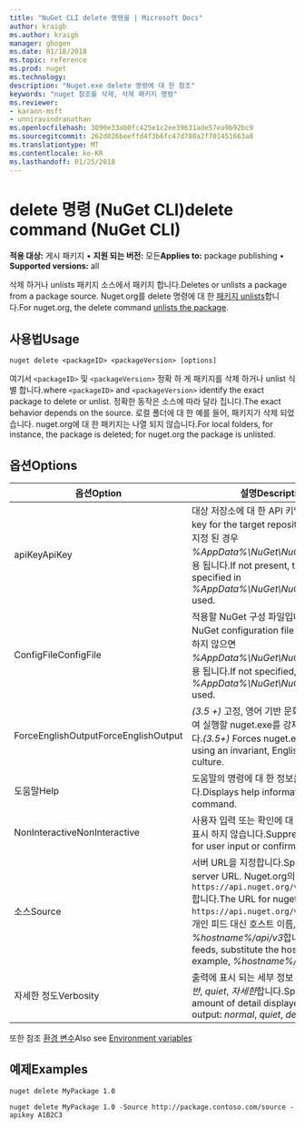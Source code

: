```yaml
---
title: "NuGet CLI delete 명령을 | Microsoft Docs"
author: kraigb
ms.author: kraigb
manager: ghogen
ms.date: 01/18/2018
ms.topic: reference
ms.prod: nuget
ms.technology: 
description: "Nuget.exe delete 명령에 대 한 참조"
keywords: "nuget 참조를 삭제, 삭제 패키지 명령"
ms.reviewer:
- karann-msft
- unniravindranathan
ms.openlocfilehash: 3890e33ab0fc425e1c2ee39631ade57ea9b92bc9
ms.sourcegitcommit: 262d026beeffd4f3b6fc47d780a2f701451663a8
ms.translationtype: MT
ms.contentlocale: ko-KR
ms.lasthandoff: 01/25/2018
---
```

# <a name="delete-command-nuget-cli"></a><span data-ttu-id="8d70b-104">delete 명령 (NuGet CLI)</span><span class="sxs-lookup"><span data-stu-id="8d70b-104">delete command (NuGet CLI)</span></span>

<span data-ttu-id="8d70b-105">**적용 대상:** 게시 패키지 &bullet; **지원 되는 버전:** 모든</span><span class="sxs-lookup"><span data-stu-id="8d70b-105">**Applies to:** package publishing &bullet; **Supported versions:** all</span></span>

<span data-ttu-id="8d70b-106">삭제 하거나 unlists 패키지 소스에서 패키지 합니다.</span><span class="sxs-lookup"><span data-stu-id="8d70b-106">Deletes or unlists a package from a package source.</span></span> <span data-ttu-id="8d70b-107">Nuget.org를 delete 명령에 대 한 [패키지 unlists](../policies/Deleting-Packages.md)합니다.</span><span class="sxs-lookup"><span data-stu-id="8d70b-107">For nuget.org, the delete command [unlists the package](../policies/Deleting-Packages.md).</span></span>

## <a name="usage"></a><span data-ttu-id="8d70b-108">사용법</span><span class="sxs-lookup"><span data-stu-id="8d70b-108">Usage</span></span>

```cli
nuget delete <packageID> <packageVersion> [options]
```

<span data-ttu-id="8d70b-109">여기서 `<packageID>` 및 `<packageVersion>` 정확 하 게 패키지를 삭제 하거나 unlist 식별 합니다.</span><span class="sxs-lookup"><span data-stu-id="8d70b-109">where `<packageID>` and `<packageVersion>` identify the exact package to delete or unlist.</span></span> <span data-ttu-id="8d70b-110">정확한 동작은 소스에 따라 달라 집니다.</span><span class="sxs-lookup"><span data-stu-id="8d70b-110">The exact behavior depends on the source.</span></span> <span data-ttu-id="8d70b-111">로컬 폴더에 대 한 예를 들어, 패키지가 삭제 되었습니다. nuget.org에 대 한 패키지는 나열 되지 않습니다.</span><span class="sxs-lookup"><span data-stu-id="8d70b-111">For local folders, for instance, the package is deleted; for nuget.org the package is unlisted.</span></span>

## <a name="options"></a><span data-ttu-id="8d70b-112">옵션</span><span class="sxs-lookup"><span data-stu-id="8d70b-112">Options</span></span>

| <span data-ttu-id="8d70b-113">옵션</span><span class="sxs-lookup"><span data-stu-id="8d70b-113">Option</span></span> | <span data-ttu-id="8d70b-114">설명</span><span class="sxs-lookup"><span data-stu-id="8d70b-114">Description</span></span> |
| --- | --- |
| <span data-ttu-id="8d70b-115">apiKey</span><span class="sxs-lookup"><span data-stu-id="8d70b-115">ApiKey</span></span> | <span data-ttu-id="8d70b-116">대상 저장소에 대 한 API 키입니다.</span><span class="sxs-lookup"><span data-stu-id="8d70b-116">The API key for the target repository.</span></span> <span data-ttu-id="8d70b-117">없음, 1에 지정 된 경우 *%AppData%\NuGet\NuGet.Config* 사용 됩니다.</span><span class="sxs-lookup"><span data-stu-id="8d70b-117">If not present, the one specified in *%AppData%\NuGet\NuGet.Config* is used.</span></span> |
| <span data-ttu-id="8d70b-118">ConfigFile</span><span class="sxs-lookup"><span data-stu-id="8d70b-118">ConfigFile</span></span> | <span data-ttu-id="8d70b-119">적용할 NuGet 구성 파일입니다.</span><span class="sxs-lookup"><span data-stu-id="8d70b-119">The NuGet configuration file to apply.</span></span> <span data-ttu-id="8d70b-120">지정 하지 않으면 *%AppData%\NuGet\NuGet.Config* 사용 됩니다.</span><span class="sxs-lookup"><span data-stu-id="8d70b-120">If not specified, *%AppData%\NuGet\NuGet.Config* is used.</span></span> |
| <span data-ttu-id="8d70b-121">ForceEnglishOutput</span><span class="sxs-lookup"><span data-stu-id="8d70b-121">ForceEnglishOutput</span></span> | <span data-ttu-id="8d70b-122">*(3.5 +)*  고정, 영어 기반 문화권을 사용 하 여 실행할 nuget.exe를 강제로 수행 합니다.</span><span class="sxs-lookup"><span data-stu-id="8d70b-122">*(3.5+)* Forces nuget.exe to run using an invariant, English-based culture.</span></span> |
| <span data-ttu-id="8d70b-123">도움말</span><span class="sxs-lookup"><span data-stu-id="8d70b-123">Help</span></span> | <span data-ttu-id="8d70b-124">도움말의 명령에 대 한 정보를 표시 합니다.</span><span class="sxs-lookup"><span data-stu-id="8d70b-124">Displays help information for the command.</span></span> |
| <span data-ttu-id="8d70b-125">NonInteractive</span><span class="sxs-lookup"><span data-stu-id="8d70b-125">NonInteractive</span></span> | <span data-ttu-id="8d70b-126">사용자 입력 또는 확인에 대 한 프롬프트를 표시 하지 않습니다.</span><span class="sxs-lookup"><span data-stu-id="8d70b-126">Suppresses prompts for user input or confirmations.</span></span> |
| <span data-ttu-id="8d70b-127">소스</span><span class="sxs-lookup"><span data-stu-id="8d70b-127">Source</span></span> | <span data-ttu-id="8d70b-128">서버 URL을 지정합니다.</span><span class="sxs-lookup"><span data-stu-id="8d70b-128">Specifies the server URL.</span></span> <span data-ttu-id="8d70b-129">Nuget.org의 URL은 `https://api.nuget.org/v3/index.json`합니다.</span><span class="sxs-lookup"><span data-stu-id="8d70b-129">The URL for nuget.org is `https://api.nuget.org/v3/index.json`.</span></span> <span data-ttu-id="8d70b-130">개인 피드 대신 호스트 이름, 예를 들어 *%hostname%/api/v3*합니다.</span><span class="sxs-lookup"><span data-stu-id="8d70b-130">For private feeds, substitute the host name, for example, *%hostname%/api/v3*.</span></span> |
| <span data-ttu-id="8d70b-131">자세한 정도</span><span class="sxs-lookup"><span data-stu-id="8d70b-131">Verbosity</span></span> | <span data-ttu-id="8d70b-132">출력에 표시 되는 세부 정보 수준을 지정: *일반*, *quiet*, *자세한*합니다.</span><span class="sxs-lookup"><span data-stu-id="8d70b-132">Specifies the amount of detail displayed in the output: *normal*, *quiet*, *detailed*.</span></span> |

<span data-ttu-id="8d70b-133">또한 참조 [환경 변수](cli-ref-environment-variables.md)</span><span class="sxs-lookup"><span data-stu-id="8d70b-133">Also see [Environment variables](cli-ref-environment-variables.md)</span></span>

## <a name="examples"></a><span data-ttu-id="8d70b-134">예제</span><span class="sxs-lookup"><span data-stu-id="8d70b-134">Examples</span></span>

```cli
nuget delete MyPackage 1.0

nuget delete MyPackage 1.0 -Source http://package.contoso.com/source -apikey A1B2C3
```
